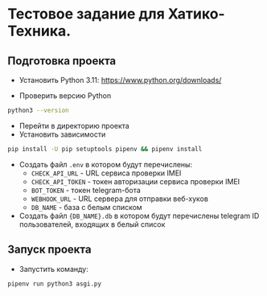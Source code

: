 # Тестовое задание для Хатико-Техника.

## Подготовка проекта
- Установить Python 3.11:
https://www.python.org/downloads/

- Проверить версию Python
```sh
python3 --version
```
- Перейти в директорию проекта
- Установить зависимости
```sh
pip install -U pip setuptools pipenv && pipenv install
 ```
- Создать файл `.env` в котором будут перечислены:
  - `CHECK_API_URL` - URL сервиса проверки IMEI
  - `CHECK_API_TOKEN` - токен авторизации сервиса проверки IMEI
  - `BOT_TOKEN` - токен telegram-бота
  - `WEBHOOK_URL` - URL сервера для отправки веб-хуков
  - `DB_NAME` - база с белым списком
- Создать файл `{DB_NAME}.db` в котором будут перечислены telegram ID пользователей, входящих в белый список

## Запуск проекта
- Запустить команду:
```sh
pipenv run python3 asgi.py
```
